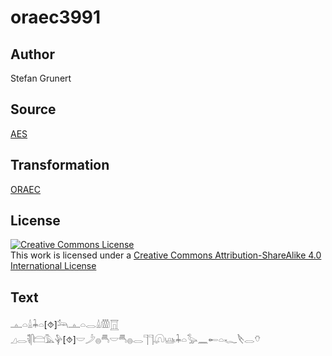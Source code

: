 # oraec3991

## Author

Stefan Grunert

## Source

[AES](https://github.com/simondschweitzer/aes)

## Transformation

[ORAEC](https://oraec.github.io/)

## License

<a rel="license" href="http://creativecommons.org/licenses/by-sa/4.0/"><img alt="Creative Commons License" style="border-width:0" src="https://i.creativecommons.org/l/by-sa/4.0/88x31.png" /></a><br />This work is licensed under a <a rel="license" href="http://creativecommons.org/licenses/by-sa/4.0/">Creative Commons Attribution-ShareAlike 4.0 International License</a>

## Text

𓊵𓏏𓏙𓇓𓏏[⯑]𓃢𓊵𓏏𓂋𓏙𓏃𓉱<br>
𓈎𓂋𓌟𓋴𓊭𓅓𓊿[⯑]𓎟𓌳𓐍𓄪𓎟𓄪𓐍𓂋𓊹𓊹𓋨𓊞𓇓𓏏𓅭𓈖𓄡𓏏𓆑𓌸𓂋𓄣<br>
